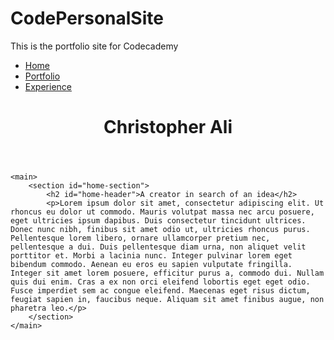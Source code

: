 # CodePersonalSite
This is the portfolio site for Codecademy
<nav>
        <ul>
            <li><a href="#home-header">Home</a></li>
            <li><a href="#">Portfolio</a></li>
            <li><a href="#">Experience</a></li>
        </ul>
    </nav>
    <header>
        <h1>Christopher Ali</h1>
    </header>
    
    <main>
        <section id="home-section">
            <h2 id="home-header">A creator in search of an idea</h2>
            <p>Lorem ipsum dolor sit amet, consectetur adipiscing elit. Ut rhoncus eu dolor ut commodo. Mauris volutpat massa nec arcu posuere, eget ultricies ipsum dapibus. Duis consectetur tincidunt ultrices. Donec nunc nibh, finibus sit amet odio ut, ultricies rhoncus purus. Pellentesque lorem libero, ornare ullamcorper pretium nec, pellentesque a dui. Duis pellentesque diam urna, non aliquet velit porttitor et. Morbi a lacinia nunc. Integer pulvinar lorem eget bibendum commodo. Aenean eu eros eu sapien vulputate fringilla. Integer sit amet lorem posuere, efficitur purus a, commodo dui. Nullam quis dui enim. Cras a ex non orci eleifend lobortis eget eget odio. Fusce imperdiet sem ac congue eleifend. Maecenas eget risus dictum, feugiat sapien in, faucibus neque. Aliquam sit amet finibus augue, non pharetra leo.</p>
        </section>
    </main>